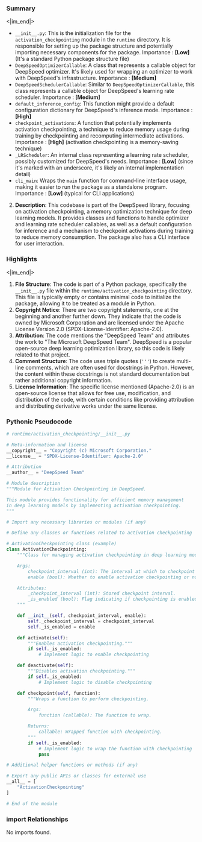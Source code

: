 

### Summary

<|im_end|>

* `__init__.py`: This is the initialization file for the `activation_checkpointing` module in the `runtime` directory. It is responsible for setting up the package structure and potentially importing necessary components for the package. Importance : **[Low]** (It's a standard Python package structure file)
* `DeepSpeedOptimizerCallable`: A class that represents a callable object for DeepSpeed optimizer. It's likely used for wrapping an optimizer to work with DeepSpeed's infrastructure. Importance : **[Medium]**
* `DeepSpeedSchedulerCallable`: Similar to `DeepSpeedOptimizerCallable`, this class represents a callable object for DeepSpeed's learning rate scheduler. Importance : **[Medium]**
* `default_inference_config`: This function might provide a default configuration dictionary for DeepSpeed's inference mode. Importance : **[High]**
* `checkpoint_activations`: A function that potentially implements activation checkpointing, a technique to reduce memory usage during training by checkpointing and recomputing intermediate activations. Importance : **[High]** (activation checkpointing is a memory-saving technique)
* `_LRScheduler`: An internal class representing a learning rate scheduler, possibly customized for DeepSpeed's needs. Importance : **[Low]** (since it's marked with an underscore, it's likely an internal implementation detail)
* `cli_main`: Wraps the `main` function for command-line interface usage, making it easier to run the package as a standalone program. Importance : **[Low]** (typical for CLI applications)

2. **Description**: This codebase is part of the DeepSpeed library, focusing on activation checkpointing, a memory optimization technique for deep learning models. It provides classes and functions to handle optimizer and learning rate scheduler callables, as well as a default configuration for inference and a mechanism to checkpoint activations during training to reduce memory consumption. The package also has a CLI interface for user interaction.

### Highlights

<|im_end|>

1. **File Structure**: The code is part of a Python package, specifically the `__init__.py` file within the `runtime/activation_checkpointing` directory. This file is typically empty or contains minimal code to initialize the package, allowing it to be treated as a module in Python.
2. **Copyright Notice**: There are two copyright statements, one at the beginning and another further down. They indicate that the code is owned by Microsoft Corporation and are licensed under the Apache License Version 2.0 (SPDX-License-Identifier: Apache-2.0).
3. **Attribution**: The code mentions the "DeepSpeed Team" and attributes the work to "The Microsoft DeepSpeed Team". DeepSpeed is a popular open-source deep learning optimization library, so this code is likely related to that project.
4. **Comment Structure**: The code uses triple quotes (`'''`) to create multi-line comments, which are often used for docstrings in Python. However, the content within these docstrings is not standard documentation but rather additional copyright information.
5. **License Information**: The specific license mentioned (Apache-2.0) is an open-source license that allows for free use, modification, and distribution of the code, with certain conditions like providing attribution and distributing derivative works under the same license.

### Pythonic Pseudocode

```python
# runtime/activation_checkpointing/__init__.py

# Meta-information and license
__copyright__ = "Copyright (c) Microsoft Corporation."
__license__ = "SPDX-License-Identifier: Apache-2.0"

# Attribution
__author__ = "DeepSpeed Team"

# Module description
"""Module for Activation Checkpointing in DeepSpeed.

This module provides functionality for efficient memory management
in deep learning models by implementing activation checkpointing.
"""

# Import any necessary libraries or modules (if any)

# Define any classes or functions related to activation checkpointing

# ActivationCheckpointing class (example)
class ActivationCheckpointing:
    """Class for managing activation checkpointing in deep learning models.

    Args:
        checkpoint_interval (int): The interval at which to checkpoint activations.
        enable (bool): Whether to enable activation checkpointing or not.

    Attributes:
        _checkpoint_interval (int): Stored checkpoint interval.
        _is_enabled (bool): Flag indicating if checkpointing is enabled.
    """

    def __init__(self, checkpoint_interval, enable):
        self._checkpoint_interval = checkpoint_interval
        self._is_enabled = enable

    def activate(self):
        """Enables activation checkpointing."""
        if self._is_enabled:
            # Implement logic to enable checkpointing

    def deactivate(self):
        """Disables activation checkpointing."""
        if self._is_enabled:
            # Implement logic to disable checkpointing

    def checkpoint(self, function):
        """Wraps a function to perform checkpointing.

        Args:
            function (callable): The function to wrap.

        Returns:
            callable: Wrapped function with checkpointing.
        """
        if self._is_enabled:
            # Implement logic to wrap the function with checkpointing
            pass

# Additional helper functions or methods (if any)

# Export any public APIs or classes for external use
__all__ = [
    "ActivationCheckpointing"
]

# End of the module
```


### import Relationships

No imports found.
